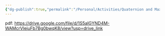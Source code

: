```yaml
---
{"dg-publish":true,"permalink":"/Personal/Activities/Quaternion and Maxwell Equations/"}
---
```


pdf: https://drive.google.com/file/d/1S5aIGYND4M-WAMcrVlejuFb7Bg0bwqK8/view?usp=drive_link